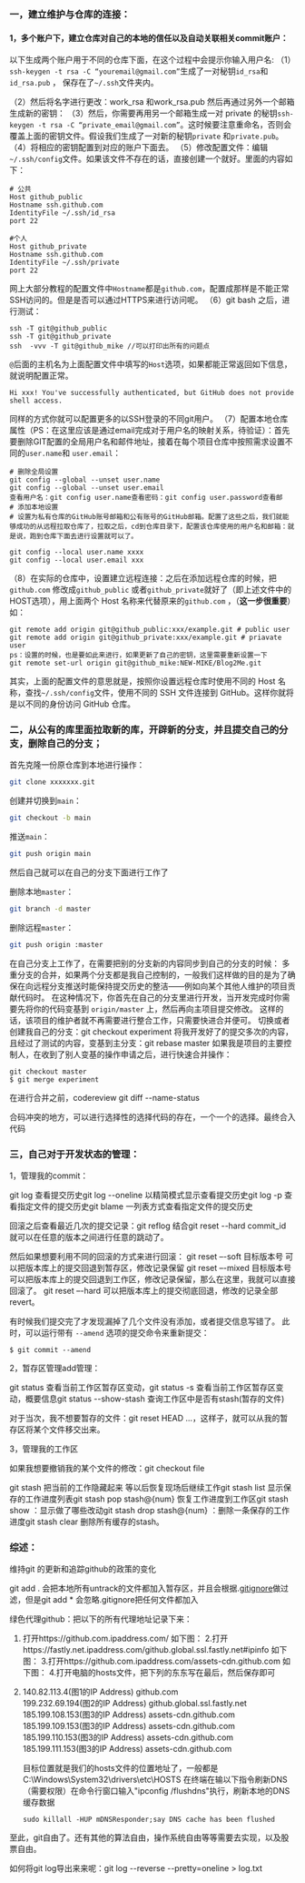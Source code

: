 ### 一，建立维护与仓库的连接：

#### 1，多个账户下，建立仓库对自己的本地的信任以及自动关联相关commit账户：

以下生成两个账户用于不同的仓库下面，在这个过程中会提示你输入用户名:
（1）`ssh-keygen -t rsa -C “youremail@gmail.com”`生成了一对秘钥`id_rsa`和`id_rsa.pub` ， 保存在了`~/.ssh`文件夹内。

（2）然后将名字进行更改：work_rsa 和work_rsa.pub 然后再通过另外一个邮箱生成新的密钥：
（3）然后，你需要再用另一个邮箱生成一对 private 的秘钥`ssh-keygen -t rsa -C “private_email@gmail.com”`。这时候要注意重命名，否则会覆盖上面的密钥文件。假设我们生成了一对新的秘钥`private` 和`private.pub`。
（4）将相应的密钥配置到对应的账户下面去。
（5）修改配置文件：编辑`~/.ssh/config`文件。如果该文件不存在的话，直接创建一个就好。里面的内容如下：

```text
# 公共
Host github_public
Hostname ssh.github.com
IdentityFile ~/.ssh/id_rsa
port 22

#个人
Host github_private
Hostname ssh.github.com
IdentityFile ~/.ssh/private
port 22
```

网上大部分教程的配置文件中`Hostname`都是`github.com`，配置成那样是不能正常SSH访问的。但是是否可以通过HTTPS来进行访问呢。
（6）git bash 之后，进行测试：

```console
ssh -T git@github_public
ssh -T git@github_private
ssh  -vvv -T git@github_mike //可以打印出所有的问题点
```

`@`后面的主机名为上面配置文件中填写的`Host`选项，如果都能正常返回如下信息，就说明配置正常。

```text
Hi xxx! You've successfully authenticated, but GitHub does not provide shell access.
```

同样的方式你就可以配置更多的以SSH登录的不同git用户。
（7）配置本地仓库属性（PS：在这里应该是通过email完成对于用户名的映射关系，待验证）：首先要删除GIT配置的全局用户名和邮件地址，接着在每个项目仓库中按照需求设置不同的`user.name`和 `user.email`：

```text
# 删除全局设置
git config --global --unset user.name
git config --global --unset user.email
查看用户名：git config user.name查看密码：git config user.password查看邮
# 添加本地设置
# 设置为私有仓库的GitHub账号邮箱和公有账号的GitHub邮箱。配置了这些之后，我们就能够成功的从远程拉取仓库了，拉取之后，cd到仓库目录下，配置该仓库使用的用户名和邮箱：就是说，跑到仓库下面去进行设置就可以了。

git config --local user.name xxxx
git config --local user.email xxx
```

（8）在实际的仓库中，设置建立远程连接：之后在添加远程仓库的时候，把`github.com` 修改成`github_public` 或者`github_private`就好了（即上述文件中的HOST选项），用上面两个 Host 名称来代替原来的`github.com` ，（**这一步很重要**）如：

```text
git remote add origin git@github_public:xxx/example.git # public user
git remote add origin git@github_private:xxx/example.git # priavate user
ps：设置的时候，也是要如此来进行，如果更新了自己的密钥，这里需要重新设置一下
git remote set-url origin git@github_mike:NEW-MIKE/Blog2Me.git
```

其实，上面的配置文件的意思就是，按照你设置远程仓库时使用不同的 Host 名称，查找`~/.ssh/config`文件，使用不同的 SSH 文件连接到 GitHub。这样你就将是以不同的身份访问 GitHub 仓库。

### 二，从公有的库里面拉取新的库，开辟新的分支，并且提交自己的分支，删除自己的分支；

首先克隆一份原仓库到本地进行操作：

```bash
git clone xxxxxxx.git
```

创建并切换到`main`：

```bash
git checkout -b main
```

推送`main`：

```bash
git push origin main
```

然后自己就可以在自己的分支下面进行工作了

删除本地`master`：

```bash
git branch -d master
```

删除远程`master`：

```bash
git push origin :master
```

在自己分支上工作了，在需要把别的分支新的内容同步到自己的分支的时候：
多重分支的合并，如果两个分支都是我自己控制的，一般我们这样做的目的是为了确保在向远程分支推送时能保持提交历史的整洁——例如向某个其他人维护的项目贡献代码时。 在这种情况下，你首先在自己的分支里进行开发，当开发完成时你需要先将你的代码变基到 `origin/master` 上，然后再向主项目提交修改。 这样的话，该项目的维护者就不再需要进行整合工作，只需要快进合并便可。
切换或者创建我自己的分支：git checkout experiment
将我开发好了的提交多次的内容，且经过了测试的内容，变基到主分支：git rebase master
如果我是项目的主要控制人，在收到了别人变基的操作申请之后，进行快速合并操作：

```console
git checkout master
$ git merge experiment
```

在进行合并之前，codereview git diff --name-status <commit> <commit>

合码冲突的地方，可以进行选择性的选择代码的存在，一个一个的选择。最终合入代码

### 三，自己对于开发状态的管理：

1，管理我的commit：

git log  查看提交历史git log --oneline 以精简模式显示查看提交历史git log -p  查看指定文件的提交历史git blame  一列表方式查看指定文件的提交历史

回滚之后查看最近几次的提交记录：git reflog 结合git reset --hard commit_id 就可以在任意的版本之间进行任意的跳动了。

然后如果想要利用不同的回滚的方式来进行回滚：
git reset –-soft 目标版本号 可以把版本库上的提交回退到暂存区，修改记录保留
git reset –-mixed 目标版本号 可以把版本库上的提交回退到工作区，修改记录保留，那么在这里，我就可以直接回滚了。
git reset –-hard  可以把版本库上的提交彻底回退，修改的记录全部revert。

有时候我们提交完了才发现漏掉了几个文件没有添加，或者提交信息写错了。 此时，可以运行带有 `--amend` 选项的提交命令来重新提交：

```console
$ git commit --amend
```

2，暂存区管理add管理：

git status  查看当前工作区暂存区变动，git status -s  查看当前工作区暂存区变动，概要信息git status  --show-stash 查询工作区中是否有stash(暂存的文件)

对于当次，我不想要暂存的文件：git reset HEAD <file>...，这样子，就可以从我的暂存区将某个文件移交出来。

3，管理我的工作区

如果我想要撤销我的某个文件的修改：git checkout file 

git stash  把当前的工作隐藏起来 等以后恢复现场后继续工作git stash list 显示保存的工作进度列表git stash pop stash@{num} 恢复工作进度到工作区git stash show ：显示做了哪些改动git stash drop stash@{num} ：删除一条保存的工作进度git stash clear 删除所有缓存的stash。

### 综述：

维持git 的更新和追踪github的政策的变化

git add . 会把本地所有untrack的文件都加入暂存区，并且会根据.[gitignore](https://so.csdn.net/so/search?q=gitignore&spm=1001.2101.3001.7020)做过滤，但是git add * 会忽略.gitignore把任何文件都加入

绿色代理github：把以下的所有代理地址记录下来：

1. 打开https://github.com.ipaddress.com/  如下图：
   2.打开https://fastly.net.ipaddress.com/github.global.ssl.fastly.net#ipinfo 如下图：
   3.打开https://github.com.ipaddress.com/assets-cdn.github.com 如下图：
   4.打开电脑的hosts文件，把下列的东东写在最后，然后保存即可

2. 140.82.113.4(图1的IP Address) github.com  
   199.232.69.194(图2的IP Address) github.global.ssl.fastly.net 
   185.199.108.153(图3的IP Address)  assets-cdn.github.com 
   185.199.109.153(图3的IP Address)  assets-cdn.github.com 
   185.199.110.153(图3的IP Address)  assets-cdn.github.com 
   185.199.111.153(图3的IP Address)  assets-cdn.github.com

   目标位置就是我们的hosts文件的位置地址了，一般都是C:\Windows\System32\drivers\etc\HOSTS
   在终端在输以下指令刷新DNS（需要权限）在命令行窗口输入"ipconfig /flushdns"执行，刷新本地的DNS缓存数据

   ```
   sudo killall -HUP mDNSResponder;say DNS cache has been flushed
   ```

至此，git自由了。还有其他的算法自由，操作系统自由等等需要去实现，以及股票自由。


如何将git log导出来来呢：git log --reverse --pretty=oneline > log.txt